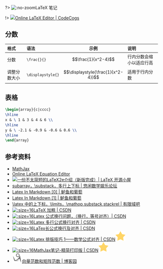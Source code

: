<script src='https://cdnjs.cloudflare.com/ajax/libs/mathjax/2.7.5/MathJax.js?config=TeX-MML-AM_CHTML' async></script>

?> ![](https://notes.abelsu7.top/_media/tex.svg ':no-zoom')LaTeX 笔记

!> [![](https://notes.abelsu7.top/_media/tex.svg)Online LaTeX Editor | CodeCogs](http://latex.codecogs.com/eqneditor/editor.php)

## 分数

| 格式 | 语法 | 示例 | 说明 |
| :-- | :-- | :-: | :-- |
| 分数 | `\frac{}{}` | $$\frac{1}{x^2-4}$$ | 行内分数会缩小以适应行高 |
| 调整分数大小 | `\displaystyle{}` | $$\displaystyle{\frac{1}{x^2-4}}$$ | 适用于行内分数 |

## 表格

```latex
\begin{array}{c|cccc}
\hline
x & \ 1 & 3 & 4 & 6 \\
\hline
y & \ -2.1 & -0.9 & -0.6 & 0.6 \\
\hline
\end{array}
```

## 参考资料

* [MathJax](https://www.mathjax.org)
* [Online LaTeX Equation Editor](http://latex.codecogs.com/eqneditor/editor.php)
* [![](https://notes.abelsu7.top/_media/star.svg)一份不太简短的LaTeX2e介绍（新版完成）| LaTeX 开源小屋](http://www.latexstudio.net/archives/6058.html)
* [subarray，\substack，多行上下标 | 悠闲数学娱乐论坛](http://kuing.orzweb.net/viewthread.php?tid=2212)
* [Latex In Markdown [0] | 鲈鱼和葡萄](https://savioyo.github.io/2016/12/30/LatexInMD0/)
* [Latex In Markdown [1] | 鲈鱼和葡萄](https://savioyo.github.io/2016/12/30/LatexInMD1/)
* [\latex 中的上下标，\limits，\mathop,substack,stackrel | 有限域吧](https://tieba.baidu.com/p/3540801659?red_tag=0064913155)
* [![](logo/csdn.ico ':size=16')LaTeX 加粗 | CSDN](https://blog.csdn.net/yhl_leo/article/details/50997822)
* [![](logo/csdn.ico ':size=16')Latex 公式换行问题，（换行，等号对齐）| CSDN](https://blog.csdn.net/i10630226/article/details/44536129)
* [![](logo/csdn.ico ':size=16')Latex 多行公式换行对齐 | CSDN](https://blog.csdn.net/m0_37052320/article/details/79098845)
* [![](logo/csdn.ico ':size=16')LaTex长公式换行及对齐 | CSDN](https://blog.csdn.net/yangguangdblu/article/details/78790723)
* [![](logo/csdn.ico ':size=16')Latex 排版技巧 1——数学公式对齐 | CSDN![](logo/star.svg)](https://blog.csdn.net/u012675539/article/details/47068017)
* [![](logo/csdn.ico ':size=16')MathJax笔记-精简打印版 | CSDN![](logo/star.svg)](https://blog.csdn.net/zlxtk/article/details/53609407)
* [![](logo/cnblogs.svg)向量范数和矩阵范数 | 博客园](http://www.cnblogs.com/Elaine-DWL/p/9426002.html)